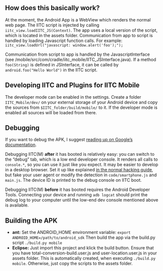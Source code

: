 How does this basically work?
-----------------------------

At the moment, the Android App is a WebView which renders the normal web page. The IITC script is injected by calling ```iitc_view.loadIITC_JS(Context)```. The app uses a local version of the script, which is located in the assets folder.
Communication from app to script is handled by loading Javascript function calls. For example: ```iitc_view.loadUrl("javascript: window.alert('foo');");```

Communication from script to app is handled by the JavascriptInterface (see /mobile/src/com/cradle/iitc\_mobile/IITC_JSInterface.java). If a method ```foo(String)``` is defined in JSInterface, it can be called by ```android.foo("Hello World")``` in the IITC script.

Developing IITC and Plugins for IITC Mobile
-------------------------------------------

The developer mode can be enabled in the settings. Create a folder ```IITC_Mobile/dev/``` on your external storage of your Android device and copy the sources from ```$IITC_folder/build/mobile/``` to it. If the developer mode is enabled all sources will be loaded from there.

Debugging
---------

If you want to debug the APK, I suggest [reading up on Google’s documentation](https://developer.android.com/index.html).

Debugging IITC(M) **after** it has booted is relatively easy: you can switch to the “debug” tab, which is a low end developer console. It renders all calls to `console.*`, so you can use it just like you expect. It may be easier to develop in a desktop browser. Set it up like explained [in the normal hacking guide](https://github.com/iitc-project/ingress-intel-total-conversion/blob/master/HACKING.md), but fake your user agent or modify the detection in `code/smartphone.js` and `main.js`. The device ID is printed to the debug console on IITC boot.

Debugging IITC(M) **before** it has booted requires the Android Developer Tools. Connecting your device and running `adb logcat` should print the debug log to your computer until the low-end dev console mentioned above is available.


Building the APK
----------------

- **ant:**
  Set the ANDROID_HOME environment variable:
  ```export ANDROID_HOME=/path/to/android_sdk```
  Then build the app via the build.py script ```./build.py mobile```
- **Eclipse:** Just import this project and klick the build button. Ensure that you have total-conversion-build.user.js and user-location.user.js in your assets folder. This is automatically created, when executing ```./build.py mobile```. Otherwise, just copy the scripts to the assets folder.
